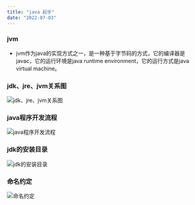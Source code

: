 ```yaml
---
title: "java 起步"
date: "2022-07-03"
---
```


### jvm
  - jvm作为java的实现方式之一，是一种基于字节码的方式，它的编译器是javac，它的运行环境是java runtime environment，它的运行方式是java virtual machine。
### jdk、jre、jvm关系图
![jdk、jre、jvm关系图](/images/%E5%BE%AE%E4%BF%A1%E5%9B%BE%E7%89%87_20220703140620.png "jdk、jre、jvm关系图")
### java程序开发流程
![java程序开发流程](/images/%E5%BE%AE%E4%BF%A1%E5%9B%BE%E7%89%87_20220703144509.png "java程序开发流程")
### jdk的安装目录
![jdk的安装目录](/images/jdk的安装目录.png "jdk的安装目录")
### 命名约定
![命名约定](/images/命名约定.png "命名约定")

